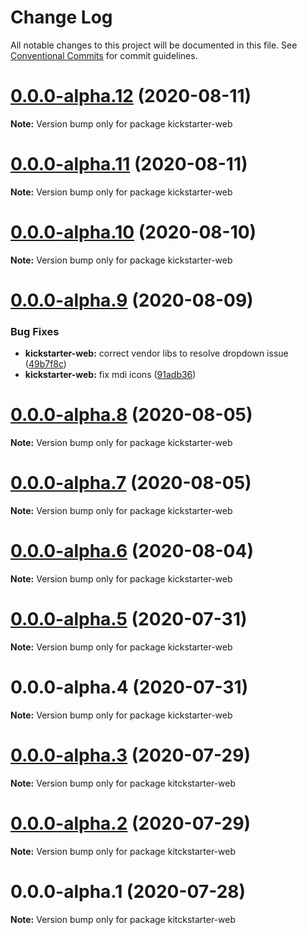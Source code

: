# Change Log

All notable changes to this project will be documented in this file.
See [Conventional Commits](https://conventionalcommits.org) for commit guidelines.

# [0.0.0-alpha.12](https://git-codecommit.us-west-2.amazonaws.com/v1/repos/Deathstar/compare/kickstarter-web@0.0.0-alpha.11...kickstarter-web@0.0.0-alpha.12) (2020-08-11)

**Note:** Version bump only for package kickstarter-web





# [0.0.0-alpha.11](https://git-codecommit.us-west-2.amazonaws.com/v1/repos/Deathstar/compare/kickstarter-web@0.0.0-alpha.10...kickstarter-web@0.0.0-alpha.11) (2020-08-11)

**Note:** Version bump only for package kickstarter-web





# [0.0.0-alpha.10](https://git-codecommit.us-west-2.amazonaws.com/v1/repos/Deathstar/compare/kickstarter-web@0.0.0-alpha.9...kickstarter-web@0.0.0-alpha.10) (2020-08-10)

**Note:** Version bump only for package kickstarter-web





# [0.0.0-alpha.9](https://git-codecommit.us-west-2.amazonaws.com/v1/repos/Deathstar/compare/kickstarter-web@0.0.0-alpha.8...kickstarter-web@0.0.0-alpha.9) (2020-08-09)


### Bug Fixes

* **kickstarter-web:** correct vendor libs to resolve dropdown issue ([49b7f8c](https://git-codecommit.us-west-2.amazonaws.com/v1/repos/Deathstar/commits/49b7f8cea514dcda91e8108f3647f708e993587a))
* **kickstarter-web:** fix mdi icons ([91adb36](https://git-codecommit.us-west-2.amazonaws.com/v1/repos/Deathstar/commits/91adb36144de08d1bc0f9fa66aa5e15ec0ce6eeb))





# [0.0.0-alpha.8](https://git-codecommit.us-west-2.amazonaws.com/v1/repos/Deathstar/compare/kickstarter-web@0.0.0-alpha.7...kickstarter-web@0.0.0-alpha.8) (2020-08-05)

**Note:** Version bump only for package kickstarter-web





# [0.0.0-alpha.7](https://git-codecommit.us-west-2.amazonaws.com/v1/repos/Deathstar/compare/kickstarter-web@0.0.0-alpha.5...kickstarter-web@0.0.0-alpha.7) (2020-08-05)

**Note:** Version bump only for package kickstarter-web





# [0.0.0-alpha.6](https://git-codecommit.us-west-2.amazonaws.com/v1/repos/Deathstar/compare/kickstarter-web@0.0.0-alpha.5...kickstarter-web@0.0.0-alpha.6) (2020-08-04)

**Note:** Version bump only for package kickstarter-web





# [0.0.0-alpha.5](https://git-codecommit.us-west-2.amazonaws.com/v1/repos/Deathstar/compare/kickstarter-web@0.0.0-alpha.4...kickstarter-web@0.0.0-alpha.5) (2020-07-31)

**Note:** Version bump only for package kickstarter-web





# 0.0.0-alpha.4 (2020-07-31)

**Note:** Version bump only for package kickstarter-web





# [0.0.0-alpha.3](https://git-codecommit.us-west-2.amazonaws.com/v1/repos/Deathstar/compare/kitckstarter-web@0.0.0-alpha.2...kitckstarter-web@0.0.0-alpha.3) (2020-07-29)

**Note:** Version bump only for package kitckstarter-web





# [0.0.0-alpha.2](https://git-codecommit.us-west-2.amazonaws.com/v1/repos/Deathstar/compare/kitckstarter-web@0.0.0-alpha.1...kitckstarter-web@0.0.0-alpha.2) (2020-07-29)

**Note:** Version bump only for package kitckstarter-web





# 0.0.0-alpha.1 (2020-07-28)

**Note:** Version bump only for package kitckstarter-web
